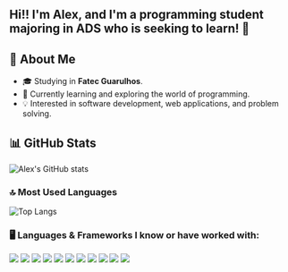 ## Hi!! I'm Alex, and I'm a programming student majoring in ADS who is seeking to learn! 👋

## 🙋 About Me
- 🎓 Studying in **Fatec Guarulhos**.  
- 🌱 Currently learning and exploring the world of programming.  
- 💡 Interested in software development, web applications, and problem solving.  

## 📊 GitHub Stats
![Alex's GitHub stats](https://github-readme-stats.vercel.app/api?username=Alex2006ye&show_icons=true&theme=radical)  

### 🔝 Most Used Languages
![Top Langs](https://github-readme-stats.vercel.app/api/top-langs/?username=Alex2006ye&layout=compact&theme=radical)

### 🖥️ Languages & Frameworks I know or have worked with:
<p>
  <img src="https://img.shields.io/badge/C-00599C?style=for-the-badge&logo=c&logoColor=white" />
  <img src="https://img.shields.io/badge/Python-3776AB?style=for-the-badge&logo=python&logoColor=white" />
  <img src="https://img.shields.io/badge/C%23-239120?style=for-the-badge&logo=c-sharp&logoColor=white" />
  <img src="https://img.shields.io/badge/Java-007396?style=for-the-badge&logo=java&logoColor=white" />
  <img src="https://img.shields.io/badge/PHP-777BB4?style=for-the-badge&logo=php&logoColor=white" />
  <img src="https://img.shields.io/badge/CSS3-1572B6?style=for-the-badge&logo=css3&logoColor=white" />
  <img src="https://img.shields.io/badge/HTML5-E34F26?style=for-the-badge&logo=html5&logoColor=white" />
  <img src="https://img.shields.io/badge/Android_Studio-3DDC84?style=for-the-badge&logo=android-studio&logoColor=white" />
  <img src="https://img.shields.io/badge/Laravel-FF2D20?style=for-the-badge&logo=laravel&logoColor=white" />
  <img src="https://img.shields.io/badge/Linux-FCC624?style=for-the-badge&logo=linux&logoColor=black" />
  <img src="https://img.shields.io/badge/SQL-4479A1?style=for-the-badge&logo=postgresql&logoColor=white" />
</p>
